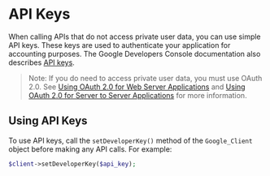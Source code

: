 # API Keys

When calling APIs that do not access private user data, you can use simple API keys. These keys are used to authenticate
your application for accounting purposes. The Google Developers Console documentation also
describes [API keys](https://developers.google.com/console/help/using-keys).

> Note: If you do need to access private user data, you must use OAuth 2.0.
> See [Using OAuth 2.0 for Web Server Applications](/docs/oauth-web.md)
> and [Using OAuth 2.0 for Server to Server Applications](/docs/oauth-server.md) for more information.

## Using API Keys

To use API keys, call the `setDeveloperKey()` method of the `Google_Client` object before making any API calls. For
example:

```php
$client->setDeveloperKey($api_key);
```
